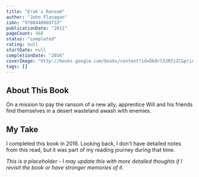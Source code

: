 ```yaml
---
title: "Erak's Ransom"
author: "John Flanagan"
isbn: "9780440869733"
publicationDate: "2011"
pageCount: 468
status: "completed"
rating: null
startDate: null
completionDate: "2016"
coverImage: "http://books.google.com/books/content?id=DkOrl53RfzIC&printsec=frontcover&img=1&zoom=1&source=gbs_api"
tags: []
---
```


## About This Book

On a mission to pay the ransom of a new ally, apprentice Will and his friends find themselves in a desert wasteland awash with enemies.

## My Take

I completed this book in 2016. Looking back, I don't have detailed notes from this read, but it was part of my reading journey during that time.

*This is a placeholder - I may update this with more detailed thoughts if I revisit the book or have stronger memories of it.*

